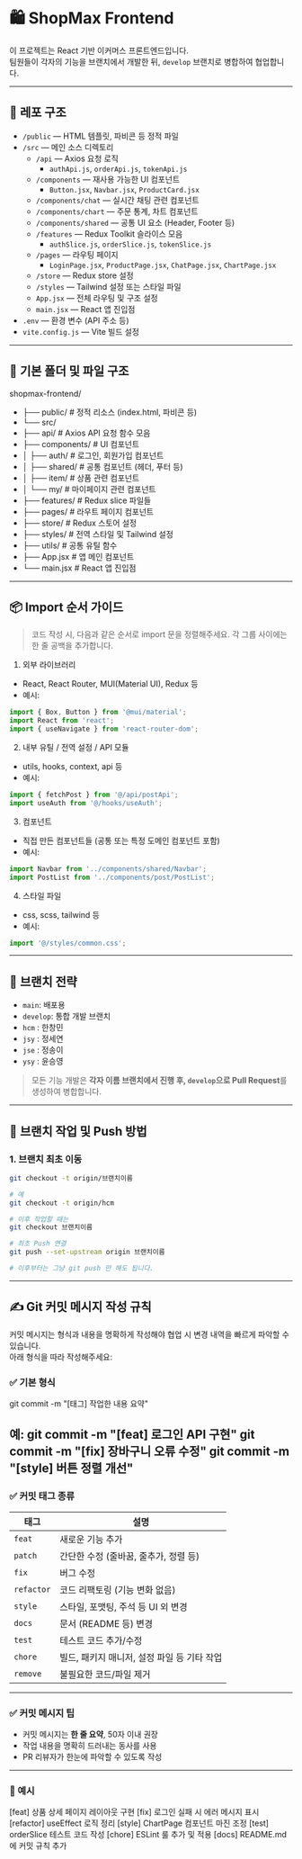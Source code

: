 # 🛍️ ShopMax Frontend

이 프로젝트는 React 기반 이커머스 프론트엔드입니다.  
팀원들이 각자의 기능을 브랜치에서 개발한 뒤, `develop` 브랜치로 병합하여 협업합니다.

---

## 📁 레포 구조

- `/public` — HTML 템플릿, 파비콘 등 정적 파일
- `/src` — 메인 소스 디렉토리
  - `/api` — Axios 요청 로직
    - `authApi.js`, `orderApi.js`, `tokenApi.js`
  - `/components` — 재사용 가능한 UI 컴포넌트
    - `Button.jsx`, `Navbar.jsx`, `ProductCard.jsx`
  - `/components/chat` — 실시간 채팅 관련 컴포넌트
  - `/components/chart` — 주문 통계, 차트 컴포넌트
  - `/components/shared` — 공통 UI 요소 (Header, Footer 등)
  - `/features` — Redux Toolkit 슬라이스 모음
    - `authSlice.js`, `orderSlice.js`, `tokenSlice.js`
  - `/pages` — 라우팅 페이지
    - `LoginPage.jsx`, `ProductPage.jsx`, `ChatPage.jsx`, `ChartPage.jsx`
  - `/store` — Redux store 설정
  - `/styles` — Tailwind 설정 또는 스타일 파일
  - `App.jsx` — 전체 라우팅 및 구조 설정
  - `main.jsx` — React 앱 진입점
- `.env` — 환경 변수 (API 주소 등)
- `vite.config.js` — Vite 빌드 설정

---
## 📂 기본 폴더 및 파일 구조

shopmax-frontend/
- ├── public/ # 정적 리소스 (index.html, 파비콘 등)
- └── src/
- ├── api/ # Axios API 요청 함수 모음
- ├── components/ # UI 컴포넌트
- │ ├── auth/ # 로그인, 회원가입 컴포넌트
- │ ├── shared/ # 공통 컴포넌트 (헤더, 푸터 등)
- │ ├── item/ # 상품 관련 컴포넌트
- │ └── my/ # 마이페이지 관련 컴포넌트
- ├── features/ # Redux slice 파일들
- ├── pages/ # 라우트 페이지 컴포넌트
- ├── store/ # Redux 스토어 설정
- ├── styles/ # 전역 스타일 및 Tailwind 설정
- ├── utils/ # 공통 유틸 함수
- ├── App.jsx # 앱 메인 컴포넌트
- └── main.jsx # React 앱 진입점

---
## 📦 Import 순서 가이드
>코드 작성 시, 다음과 같은 순서로 import 문을 정렬해주세요. 각 그룹 사이에는 한 줄 공백을 추가합니다.

1. 외부 라이브러리
 - React, React Router, MUI(Material UI), Redux 등
 - 예시:
```jsx
import { Box, Button } from '@mui/material';
import React from 'react';
import { useNavigate } from 'react-router-dom';
```

2. 내부 유틸 / 전역 설정 / API 모듈
 - utils, hooks, context, api 등
 - 예시:
```jsx
import { fetchPost } from '@/api/postApi';
import useAuth from '@/hooks/useAuth';
```
3. 컴포넌트
 - 직접 만든 컴포넌트들 (공통 또는 특정 도메인 컴포넌트 포함)
 - 예시:
```jsx
import Navbar from '../components/shared/Navbar';
import PostList from '../components/post/PostList';
```
4. 스타일 파일
 - css, scss, tailwind 등
 - 예시:
```jsx
import '@/styles/common.css';
```

---

## 👥 브랜치 전략

- `main`: 배포용
- `develop`: 통합 개발 브랜치
- `hcm` : 한창민
- `jsy` : 정세연
- `jse` : 정송이
- `ysy` : 윤승영

> 모든 기능 개발은 **각자 이름 브랜치에서 진행 후, `develop`으로 Pull Request**를 생성하여 병합합니다.

---

## 🔀 브랜치 작업 및 Push 방법

### 1. 브랜치 최초 이동

```bash
git checkout -t origin/브랜치이름

# 예
git checkout -t origin/hcm

# 이후 작업할 때는
git checkout 브랜치이름

# 최초 Push 연결
git push --set-upstream origin 브랜치이름

# 이후부터는 그냥 git push 만 해도 됩니다.
```

---

## ✍️ Git 커밋 메시지 작성 규칙

커밋 메시지는 형식과 내용을 명확하게 작성해야 협업 시 변경 내역을 빠르게 파악할 수 있습니다.  
아래 형식을 따라 작성해주세요:

### ✅ 기본 형식

git commit -m "[태그] 작업한 내용 요약"

예:
git commit -m "[feat] 로그인 API 구현"
git commit -m "[fix] 장바구니 오류 수정"
git commit -m "[style] 버튼 정렬 개선"
---

### ✅ 커밋 태그 종류

| 태그       | 설명                                        |
| ---------- | ------------------------------------------- |
| `feat`     | 새로운 기능 추가                            |
| `patch`    | 간단한 수정 (줄바꿈, 줄추가, 정렬 등)       |
| `fix`      | 버그 수정                                   |
| `refactor` | 코드 리팩토링 (기능 변화 없음)              |
| `style`    | 스타일, 포맷팅, 주석 등 UI 외 변경          |
| `docs`     | 문서 (README 등) 변경                       |
| `test`     | 테스트 코드 추가/수정                       |
| `chore`    | 빌드, 패키지 매니저, 설정 파일 등 기타 작업 |
| `remove`   | 불필요한 코드/파일 제거                     |

---

### ✅ 커밋 메시지 팁

-  커밋 메시지는 **한 줄 요약**, 50자 이내 권장
-  작업 내용을 명확히 드러내는 동사를 사용
-  PR 리뷰자가 한눈에 파악할 수 있도록 작성

---

### 💬 예시

[feat] 상품 상세 페이지 레이아웃 구현
[fix] 로그인 실패 시 에러 메시지 표시
[refactor] useEffect 로직 정리
[style] ChartPage 컴포넌트 마진 조정
[test] orderSlice 테스트 코드 작성
[chore] ESLint 룰 추가 및 적용
[docs] README.md에 커밋 규칙 추가
